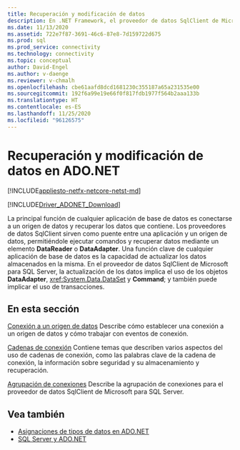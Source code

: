 ```yaml
---
title: Recuperación y modificación de datos
description: En .NET Framework, el proveedor de datos SqlClient de Microsoft para SQL Server sirve como puente entre una aplicación y un origen de datos para leer y actualizar datos.
ms.date: 11/13/2020
ms.assetid: 722e7f87-3691-46c6-87e8-7d159722d675
ms.prod: sql
ms.prod_service: connectivity
ms.technology: connectivity
ms.topic: conceptual
author: David-Engel
ms.author: v-daenge
ms.reviewer: v-chmalh
ms.openlocfilehash: cbe61aafd8dcd1681230c355187a65a231535e00
ms.sourcegitcommit: 192f6a99e19e66f0f817fdb1977f564b2aaa133b
ms.translationtype: HT
ms.contentlocale: es-ES
ms.lasthandoff: 11/25/2020
ms.locfileid: "96126575"
---
```

# <a name="retrieving-and-modifying-data-in-adonet"></a>Recuperación y modificación de datos en ADO.NET

[!INCLUDE[appliesto-netfx-netcore-netst-md](../../includes/appliesto-netfx-netcore-netst-md.md)]

[!INCLUDE[Driver_ADONET_Download](../../includes/driver_adonet_download.md)]

La principal función de cualquier aplicación de base de datos es conectarse a un origen de datos y recuperar los datos que contiene. Los proveedores de datos SqlClient sirven como puente entre una aplicación y un origen de datos, permitiéndole ejecutar comandos y recuperar datos mediante un elemento **DataReader** o **DataAdapter**. Una función clave de cualquier aplicación de base de datos es la capacidad de actualizar los datos almacenados en la misma. En el proveedor de datos SqlClient de Microsoft para SQL Server, la actualización de los datos implica el uso de los objetos **DataAdapter**, <xref:System.Data.DataSet> y **Command**; y también puede implicar el uso de transacciones.

## <a name="in-this-section"></a>En esta sección

[Conexión a un origen de datos](connecting-to-data-source.md) Describe cómo establecer una conexión a un origen de datos y cómo trabajar con eventos de conexión.

[Cadenas de conexión](connection-strings.md) Contiene temas que describen varios aspectos del uso de cadenas de conexión, como las palabras clave de la cadena de conexión, la información sobre seguridad y su almacenamiento y recuperación.

[Agrupación de conexiones](connection-pooling.md) Describe la agrupación de conexiones para el proveedor de datos SqlClient de Microsoft para SQL Server.

## <a name="see-also"></a>Vea también

- [Asignaciones de tipos de datos en ADO.NET](data-type-mappings-ado-net.md)
- [SQL Server y ADO.NET](./sql/index.md)
